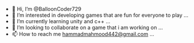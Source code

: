 - 👋 Hi, I’m @BalloonCoder729
- 👀 I’m interested in developing games that are fun for everyone to play ...
- 🌱 I’m currently learning unity and c++ ...
- 💞️ I’m looking to collaborate on a game that i am working on ...
- 📫 How to reach me hammadmahmood442@gmail.com ...

<!---
BalloonCoder729/BalloonCoder729 is a ✨ special ✨ repository because its `README.md` (this file) appears on your GitHub profile.
You can click the Preview link to take a look at your changes.
--->
